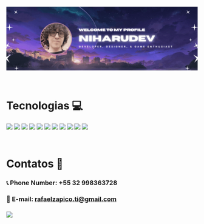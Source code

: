 ![Developer-Banner](./White%20Neon%20Minimal%20with%20Glassmoprhism%20Shape%20and%20Gradient%20Background%20NFT%20Twitter%20Header.gif)

<br>

# Tecnologias 💻

<p>
 <img src="https://static-00.iconduck.com/assets.00/js-icon-2048x2048-kbwt89q3.png" width="50px">
   <img src="https://cdn4.iconfinder.com/data/icons/social-media-logos-6/512/121-css3-512.png" width="50px">
   <img src="https://cdn-icons-png.flaticon.com/512/732/732212.png" width="50px">
   <img src="https://upload.wikimedia.org/wikipedia/commons/thumb/a/a7/React-icon.svg/2300px-React-icon.svg.png" width="50px">
   <img src="https://cdn-icons-png.flaticon.com/512/919/919853.png" width="50px">
   <img src="https://cdn.freebiesupply.com/logos/large/2x/spring-3-logo-png-transparent.png" width="50px">
   <img src="https://www.shareicon.net/data/512x512/2016/09/23/833700_windows_512x512.png" width="50px">
   <img src="https://upload.wikimedia.org/wikipedia/commons/thumb/7/73/Calligrakrita-base.svg/1200px-Calligrakrita-base.svg.png" width="50px">
   <img src="https://seeklogo.com/images/N/nodejs-logo-FBE122E377-seeklogo.com.png" width="48px">
   <img src="https://avatars.githubusercontent.com/u/21025855?s=280&v=4" width="55px">   
   <img src="https://seeklogo.com/images/C/c-logo-A44DB3D53C-seeklogo.com.png" width="50px">
</p>

<br>

# Contatos 📣

### 📞 Phone Number:  +55 32 998363728
### 📩 E-mail: rafaelzapico.ti@gmail.com
### <a href="https://www.linkedin.com/in/rafael-z%C3%A1pico-moura-93652a23b/"  target="_blank" > <img src="https://img.shields.io/badge/LinkedIn-0077B5?style=for-the-badge&logo=linkedin&logoColor=whit"> </a> 


